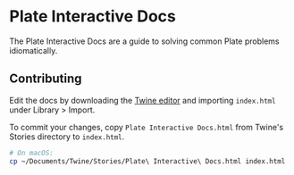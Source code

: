 # Plate Interactive Docs

The Plate Interactive Docs are a guide to solving common Plate problems idiomatically.

## Contributing

Edit the docs by downloading the [Twine editor](https://twinery.org/) and importing `index.html` under Library > Import.

To commit your changes, copy `Plate Interactive Docs.html` from Twine's Stories directory to `index.html`.

```bash
# On macOS:
cp ~/Documents/Twine/Stories/Plate\ Interactive\ Docs.html index.html
```
